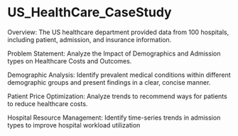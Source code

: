 # US_HealthCare_CaseStudy

Overview: The US healthcare department provided data from 100 hospitals, including patient, admission, and insurance information.

Problem Statement:
Analyze the Impact of Demographics and Admission types on Healthcare Costs and Outcomes.

<p>Demographic Analysis: Identify prevalent medical conditions within different demographic groups and present findings in a clear, concise manner.</p>
<p>Patient Price Optimization: Analyze trends to recommend ways for patients to reduce healthcare costs.</p>
<p>Hospital Resource Management: Identify time-series trends in admission types to improve hospital workload utilization</p>